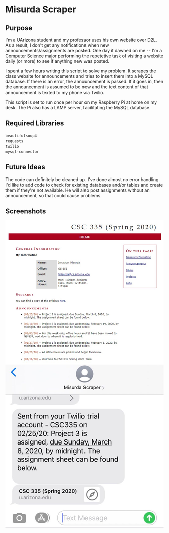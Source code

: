 # Misurda Scraper

## Purpose
I'm a UArizona student and my professor uses his own website over D2L. As a result, I don't get any notifications when new announcements/assignments are posted. One day it dawned on me -- I'm a Computer Science major performing the repetetive task of visiting a website daily (or more) to see if anything new was posted.

I spent a few hours writing this script to solve my problem. It scrapes the class website for announcements and tries to insert them into a MySQL database. If there is an error, the announcement is passed. If it goes in, then the announcement is assumed to be new and the text content of that announcement is texted to my phone via Twilio.

This script is set to run once per hour on my Raspberry Pi at home on my desk. The Pi also has a LAMP server, facilitating the MySQL database.

## Required Libraries
`beautifulsoup4`  
`requests`  
`twilio`  
`mysql-connector`

## Future Ideas
The code can definitely be cleaned up. I've done almost no error handling. I'd like to add code to check for existing databases and/or tables and create them if they're not available. He will also post assignments without an announcement, so that could cause problems.

## Screenshots
![alt text](img/website.jpg "Class website")  
![alt text](img/text.jpg "Class website")
